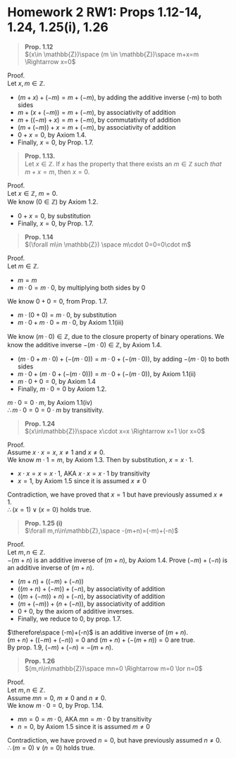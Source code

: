 # Homework 2 RW1: Props 1.12-14, 1.24, 1.25(i), 1.26

> **Prop. 1.12**  
> $(x\in \mathbb{Z})\space (m \in \mathbb{Z})\space m+x=m \Rightarrow x=0$

Proof.  
Let $x,m\in \mathbb{Z}$.  
- $(m+x)+(-m)=m+(-m)$, by adding the additive inverse (-m) to both sides
- $m+(x+(-m))=m+(-m)$, by associativity of addition
- $m+((-m)+x)=m+(-m)$, by commutativity of addition
- $(m+(-m))+x=m+(-m)$, by associativity of addition
- $0+x=0$, by Axiom 1.4.
- Finally, $x=0$, by Prop. 1.7. 

> **Prop. 1.13.**  
> Let $x\in \mathbb{Z}$. If $x$ has the property that there exists an $m\in \mathbb{Z}$ *such that* $m+x=m$, then $x=0$.

Proof.  
Let $x\in \mathbb{Z}$, $m=0$.  
We know $(0\in \mathbb{Z})$ by Axiom 1.2.  
- $0+x=0$, by substitution
- Finally, $x=0$, by Prop. 1.7.  

> **Prop. 1.14**  
> $(\forall m\in \mathbb{Z}) \space m\cdot 0=0=0\cdot m$

Proof.  
Let $m\in\mathbb{Z}$.  
- $m=m$
- $m\cdot0=m\cdot 0$, by multiplying both sides by $0$

We know $0+0=0$, from Prop. 1.7.  
- $m\cdot(0+0)=m\cdot 0$, by substitution
- $m\cdot 0 + m\cdot 0=m\cdot 0$, by Axiom 1.1(iii)

We know $(m\cdot 0)\in \mathbb{Z}$, due to the closure property of binary operations.
We know the additive inverse $-(m\cdot 0)\in \mathbb{Z}$, by Axiom 1.4.
- $(m\cdot 0+m\cdot 0)+(-(m\cdot 0))=m\cdot 0+(-(m\cdot 0))$, by adding $-(m\cdot 0)$ to both sides
- $m\cdot 0+(m\cdot 0+(-(m\cdot 0)))=m\cdot 0+(-(m\cdot 0))$, by Axiom 1.1(ii)
- $m\cdot 0+0=0$, by Axiom 1.4
- Finally, $m\cdot 0=0$ by Axiom 1.2.  

$m\cdot 0=0\cdot m$, by Axiom 1.1(iv)  
$\therefore m\cdot 0=0=0\cdot m$ by transitivity.  

> **Prop. 1.24**  
> $(x\in\mathbb{Z})\space x\cdot x=x \Rightarrow x=1 \lor x=0$

Proof.  
Assume $x\cdot x=x$, $x\neq1$ and $x\neq0$.  
We know $m\cdot1=m$, by Axiom 1.3.  Then by substitution, $x=x\cdot1$.
- $x\cdot x=x=x\cdot1$, AKA $x\cdot x=x\cdot1$ by transitivity
- $x=1$, by Axiom 1.5 since it is assumed $x\neq0$

Contradiction, we have proved that $x=1$ but have previously assumed $x\neq1$.  
$\therefore (x=1)\lor(x=0)$ holds true.

> **Prop. 1.25 (i)**  
> $\forall m,n\in\mathbb{Z},\space -(m+n)=(-m)+(-n)$ 

Proof.  
Let $m,n\in\mathbb{Z}$.  
$-(m+n)$ is an additive inverse of $(m+n)$, by Axiom 1.4.
Prove $(-m)+(-n)$ is an additive inverse of $(m+n)$.  
- $(m+n)+((-m)+(-n))$
- $((m+n) + (-m)) + (-n)$, by associativity of addition
- $((m+(-m)) + n) + (-n)$, by associativity of addition
- $(m+(-m))+(n+(-n))$, by associativity of addition
- $0+0$, by the axiom of additive inverses.
- Finally, we reduce to $0$, by prop. 1.7.

$\therefore\space (-m)+(-n)$ is an additive inverse of $(m+n)$.  
$(m+n)+((-m)+(-n))=0$ and $(m+n)+(-(m+n))=0$ are true.  
By prop. 1.9, $(-m)+(-n)=-(m+n)$.


> **Prop. 1.26**  
> $(m,n\in\mathbb{Z})\space mn=0 \Rightarrow m=0 \lor n=0$

Proof.  
Let $m,n\in\mathbb{Z}$.  
Assume $mn=0$, $m\neq0$ and $n\neq0$.  
We know $m\cdot0=0$, by Prop. 1.14.  
- $mn=0=m\cdot0$, AKA $mn=m\cdot0$ by transitivity
- $n=0$, by Axiom 1.5 since it is assumed $m\neq0$

Contradiction, we have proved $n=0$, but have previously assumed $n\neq0$.  
$\therefore(m=0)\lor(n=0)$ holds true.  